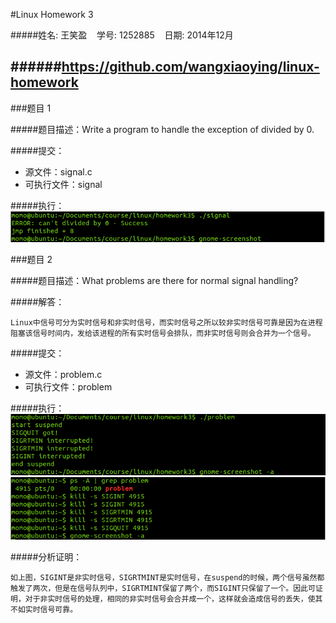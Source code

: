 #Linux Homework 3

#####姓名: 王笑盈 &nbsp;&nbsp; 学号: 1252885 &nbsp;&nbsp; 日期: 2014年12月

######<https://github.com/wangxiaoying/linux-homework>
---

###题目 1

#####题目描述：Write a program to handle the exception of divided by 0.

#####提交：
- 源文件：signal.c
- 可执行文件：signal

#####执行：
![signal-image](./images/signal.png)

###题目 2

#####题目描述：What problems are there for normal signal handling?

#####解答：
```
Linux中信号可分为实时信号和非实时信号，而实时信号之所以较非实时信号可靠是因为在进程阻塞该信号时间内，发给该进程的所有实时信号会排队，而非实时信号则会合并为一个信号。
```

#####提交：
- 源文件：problem.c
- 可执行文件：problem

#####执行：
![problem-image](./images/problem1.png)
![problem-image](./images/problem2.png)

#####分析证明：
```
如上图，SIGINT是非实时信号，SIGRTMINT是实时信号，在suspend的时候，两个信号虽然都触发了两次，但是在信号队列中，SIGRTMINT保留了两个，而SIGINT只保留了一个。因此可证明，对于非实时信号的处理，相同的非实时信号会合并成一个，这样就会造成信号的丢失，使其不如实时信号可靠。
```

